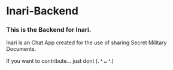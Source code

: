 # Inari-Backend

### This is the Backend for Inari.

Inari is an Chat App created for the use of sharing Secret Military Documents.

If you want to contribute... just dont (. ❛ ᴗ ❛.)
